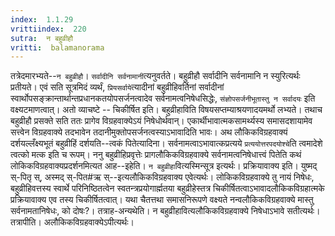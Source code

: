 ```yaml
---
index:  1.1.29
vrittiindex:  220
sutra:  न बहुव्रीहौ
vritti:  balamanorama 
---
```


तत्रेदमारभ्यते--`न बहुव्रीहौ`। `सर्वादीनि सर्वनामानी`त्यनुवर्तते। बहुव्रीहौ सर्वादीनि सर्वनामानि न स्युरित्यर्थः प्रतीयते। एवं सति सूत्रमिदं व्यर्थं, `प्रियसर्वाये`त्यादीनां बहुव्रीहिवर्तिनां सर्वादीनां स्वार्थोपसङ्क्रान्तार्थान्तप्रधानकतयोपसर्जनत्वादेव सर्वनामत्वनिषेधसिद्धेः, `संज्ञोपसर्जनीभूतास्तु न सर्वादयः` इति वक्ष्यटमाणत्वात्। अतो व्याचष्टे -- चिकीर्षित इति। बहुव्रीहाविति विषयसप्तम्याश्रयणादयमर्थो लभ्यते। तथाच बहुव्रीहौ प्रसक्ते सति ततः प्रागेव विग्रहवाक्येऽयं निषेधोर्थवान्। एकार्थीभावात्मकसामर्थ्यस्य समासदशायामेव सत्त्वेन विग्रहवाक्ये तदभावेन तदानीमुक्तोपसर्जनत्वस्याऽभावादिति भावः। अथ लौकिकविग्रहवाक्यं दर्शयल्लँक्ष्यभूतं बहुव्रीहिं दर्शयति--त्वकं पितेत्यादिना। सर्वनामत्वाऽभावात्कप्रत्यये `प्रत्ययोत्तरपदयोश्चे`ति त्वमादेशे त्वत्को मत्क इति च रूपम्। ननु बहुव्रीहिप्रवृत्तेः प्रागलौकिकविग्रहवाक्ये सर्वनामत्वनिषेधात्त्वं पितेति कथं लोकिकविग्रहवाक्यप्रदर्शनमित्यत आह--इहेति। `न बहुव्रीहा`वित्यस्मिन्सूत्र इत्यर्थः। प्रक्रियावाक्य इति। युष्मद् स्-पितृ स्, अस्मद् स्-पित#ऋ स्--इत्यलौकिकविग्रहवाक्य एवेत्यर्थः। लोकिकविग्रहवाक्ये तु नायं निषेधः, बहुव्रीहिवत्तस्य स्वार्थे परिनिष्ठितत्वेन स्वतन्त्रप्रयोगार्ह्मतया बहुव्रीहेस्तत्र चिकीर्षितत्वाऽभावादलौकिकविग्रहात्मके प्रक्रियावाक्य एव तस्य चिकीर्षितत्वात्। यथा चैतत्तथा समासनिरूपणे वक्ष्यते नन्वलौकिकविग्रहवाक्ये मास्तु सर्वनामतानिषेधः, को दोषः?। तत्राह-अन्यथेति। न बहुव्रीहावित्यलौकिकविग्रहवाक्ये निषेधाऽभावे सतीत्यर्थः। तत्रापीति। अलौकिकविग्रहवाक्येऽपीत्यर्थः।

